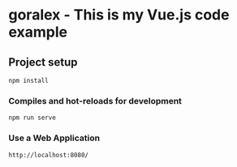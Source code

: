 # goralex - This is my Vue.js code example

## Project setup
```
npm install
```

### Compiles and hot-reloads for development
```
npm run serve
```

### Use a Web Application
```
http://localhost:8080/
```
